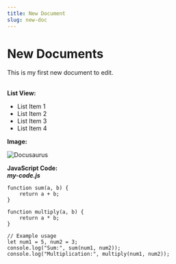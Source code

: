 ```yaml
---
title: New Document
slug: new-doc
---
```

# New Documents

This is my first new document to edit.

\
**List View:**

* List Item 1
* List Item 2
* List Item 3
* List Item 4

**Image:**

![Docusaurus](/img/docusaurus-social-card.jpg "Docusaurus Image")

**JavaScript Code:**\
***my-code.js***

```
function sum(a, b) {
    return a + b;
}

function multiply(a, b) {
    return a * b;
}

// Example usage
let num1 = 5, num2 = 3;
console.log("Sum:", sum(num1, num2)); 
console.log("Multiplication:", multiply(num1, num2));
```

